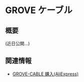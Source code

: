 # GROVE ケーブル

## 概要

(近日公開...)

## 関連情報

- [GROVE-CABLE 購入(AliExpress)](https://www.aliexpress.com/store/product/M5Stack-Official-Universal-4Pin-Buckled-Grove-Cable-1m-2m-50cm-20cm-10cm/3226069_32949298454.html)